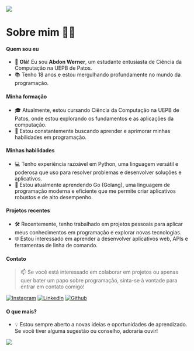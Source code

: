 ![](https://user-images.githubusercontent.com/74038190/212284136-03988914-d899-44b4-b1d9-4eeccf656e44.gif)

# Sobre mim 👨‍💻

#### Quem sou eu
- 👋 **Olá!** Eu sou **Abdon Werner**, um estudante entusiasta de Ciência da Computação na UEPB de Patos.
- 📚 Tenho 18 anos e estou mergulhando profundamente no mundo da programação.

#### Minha formação
- 🎓 Atualmente, estou cursando Ciência da Computação na UEPB de Patos, onde estou explorando os fundamentos e as aplicações da computação.
- 🌱 Estou constantemente buscando aprender e aprimorar minhas habilidades em programação.

#### Minhas habilidades
- 💻 Tenho experiência razoável em Python, uma linguagem versátil e poderosa que uso para resolver problemas e desenvolver soluções e aplicativos.
- 🚀 Estou atualmente aprendendo Go (Golang), uma linguagem de programação moderna e eficiente que me permite criar aplicativos robustos e de alto desempenho.

#### Projetos recentes
- 🛠️ Recentemente, tenho trabalhado em projetos pessoais para aplicar meus conhecimentos em programação e explorar novas tecnologias.
- 🌐 Estou interessado em aprender a desenvolver aplicativos web, APIs e ferramentas de linha de comando.

#### Contato
> 📫 Se você está interessado em colaborar em projetos ou apenas quer bater um papo sobre programação, sinta-se à vontade para entrar em contato comigo!

[![Instagram](https://img.shields.io/badge/Instagram-E4405F?style=for-the-badge&logo=instagram&logoColor=white)](https://www.instagram.com/abdonwerner/)
[![LinkedIn](https://img.shields.io/badge/LinkedIn-0077B5?style=for-the-badge&logo=linkedin&logoColor=white)](https://www.linkedin.com/in/abdon-werner-454aa6299)
[![Github](https://img.shields.io/badge/Github-000000?style=for-the-badge&logo=github&logoColor=white)](https://github.com/Aiard0)

#### O que mais?
- 💡 Estou sempre aberto a novas ideias e oportunidades de aprendizado. Se você tiver alguma sugestão ou conselho, adoraria ouvir!


![](https://github-readme-stats.vercel.app/api?username=Aiard0&show_icons=true&theme=blue-green&locale=pt-br&bg_color=00000000)
